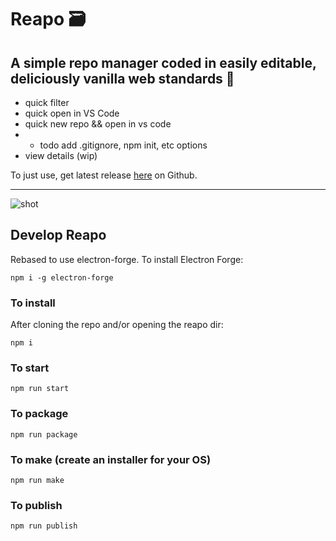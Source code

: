 # Reapo 🗃

## A simple repo manager coded in easily editable, deliciously vanilla web standards 🎉

- quick filter
- quick open in VS Code
- quick new repo && open in vs code 
- - todo add .gitignore, npm init, etc options
- view details (wip)

To just use, get latest release [here](/releases) on Github.

---

![shot](https://i.imgur.com/t1xkWRm.png)

## Develop Reapo

Rebased to use electron-forge. To install Electron Forge:

```npm i -g electron-forge```

### To install

After cloning the repo and/or opening the reapo dir:

```npm i```

### To start

```npm run start```

### To package

```npm run package```

### To make (create an installer for your OS)

```npm run make```

### To publish

```npm run publish```